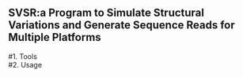 SVSR:a Program to Simulate Structural Variations and Generate Sequence Reads for Multiple Platforms
---------------------------------------------------------------------------------------------------
#1. Tools<br>
#2. Usage


